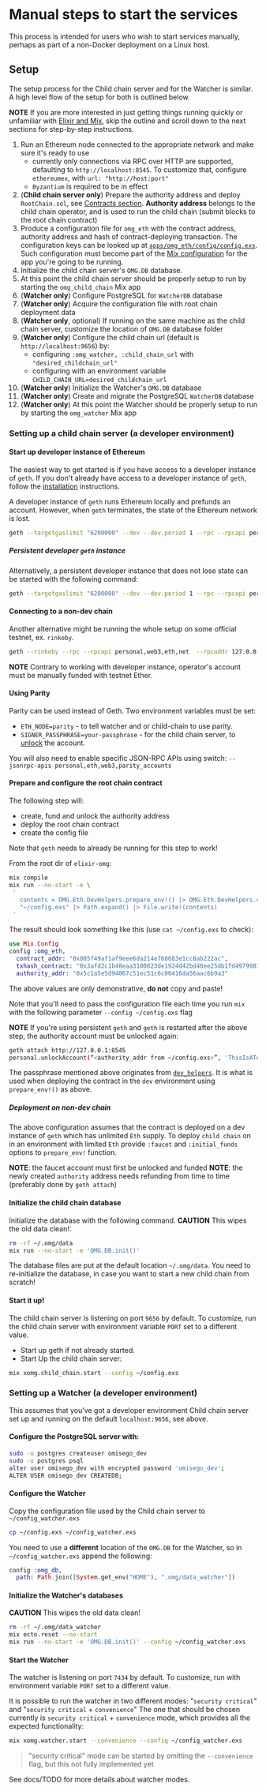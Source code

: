 # Manual steps to start the services
This process is intended for users who wish to start services manually, perhaps as part of a non-Docker deployment on a Linux host.

## Setup
The setup process for the Child chain server and for the Watcher is similar.
A high level flow of the setup for both is outlined below.

**NOTE** If you are more interested in just getting things running quickly or unfamiliar with [Elixir and Mix](https://elixir-lang.org/), skip the outline and scroll down to the next sections for step-by-step instructions.

1. Run an Ethereum node connected to the appropriate network and make sure it's ready to use
    - currently only connections via RPC over HTTP are supported, defaulting to `http://localhost:8545`.
    To customize that, configure `ethereumex`, with `url: "http://host:port"`
    - `Byzantium` is required to be in effect
1. (**Child chain server only**) Prepare the authority address and deploy `RootChain.sol`, see [Contracts section](#contracts).
**Authority address** belongs to the child chain operator, and is used to run the child chain (submit blocks to the root chain contract)
1. Produce a configuration file for `omg_eth` with the contract address, authority address and hash of contract-deploying transaction.
The configuration keys can be looked up at [`apps/omg_eth/config/config.exs`](apps/omg_eth/config/config.exs).
Such configuration must become part of the [Mix configuration](https://hexdocs.pm/mix/Mix.Config.html) for the app you're going to be running.
1. Initialize the child chain server's `OMG.DB` database.
1. At this point the child chain server should be properly setup to run by starting the `omg_child_chain` Mix app
1. (**Watcher only**) Configure PostgreSQL for `WatcherDB` database
1. (**Watcher only**) Acquire the configuration file with root chain deployment data
1. (**Watcher only**, optional) If running on the same machine as the child chain server, customize the location of `OMG.DB` database folder
1. (**Watcher only**) Configure the child chain url (default is `http://localhost:9656`) by:
    - configuring `:omg_watcher, :child_chain_url` with `"desired_childchain_url"`
    - configuring with an environment variable `CHILD_CHAIN_URL=desired_childchain_url`
1. (**Watcher only**) Initialize the Watcher's `OMG.DB` database
1. (**Watcher only**) Create and migrate the PostgreSQL `WatcherDB` database
1. (**Watcher only**) At this point the Watcher should be properly setup to run by starting the `omg_watcher` Mix app

### Setting up a child chain server (a developer environment)
#### Start up developer instance of Ethereum
The easiest way to get started is if you have access to a developer instance of `geth`.
If you don't already have access to a developer instance of `geth`, follow the [installation](./install.md) instructions.

A developer instance of `geth` runs Ethereum locally and prefunds an account.
However, when `geth` terminates, the state of the Ethereum network is lost.

```bash
geth --targetgaslimit "6200000" --dev --dev.period 1 --rpc --rpcapi personal,web3,eth,net  --rpcaddr 0.0.0.0
```

##### Persistent developer `geth` instance
Alternatively, a persistent developer instance that does not lose state can be started with the following command:
```bash
geth --targetgaslimit "6200000" --dev --dev.period 1 --rpc --rpcapi personal,web3,eth,net  --rpcaddr 0.0.0.0 --datadir ~/.geth
```

#### Connecting to a non-dev chain

Another alternative might be running the whole setup on some official testnet, ex. `rinkeby`.

```bash
geth --rinkeby --rpc --rpcapi personal,web3,eth,net  --rpcaddr 127.0.0.1
```

**NOTE** Contrary to working with developer instance, operator's account must be manually funded with testnet Ether.

#### Using Parity

Parity can be used instead of Geth. Two environment variables must be set:
* `ETH_NODE=parity` - to tell watcher and or child-chain to use parity.
* `SIGNER_PASSPHRASE=your-passphrase` - for the child chain server, to [unlock](https://github.com/paritytech/parity-ethereum/issues/1215#issuecomment-224317361) the account.

You will also need to enable specific JSON-RPC APIs using switch: `--jsonrpc-apis personal,eth,web3,parity_accounts`

#### Prepare and configure the root chain contract

The following step will:
- create, fund and unlock the authority address
- deploy the root chain contract
- create the config file

Note that `geth` needs to already be running for this step to work!

From the root dir of `elixir-omg`:
```bash
mix compile
mix run --no-start -e \
 '
   contents = OMG.Eth.DevHelpers.prepare_env!() |> OMG.Eth.DevHelpers.create_conf_file()
   "~/config.exs" |> Path.expand() |> File.write!(contents)
 '
```

The result should look something like this (use `cat ~/config.exs` to check):
```elixir
use Mix.Config
config :omg_eth,
  contract_addr: "0x005f49af1af9eee6da214e768683e1cc8ab222ac",
  txhash_contract: "0x3afd2c1b48eaa3100823de1924d42bd48ee25db1fd497998158f903b6a841e92",
  authority_addr: "0x5c1a5e5d94067c51ec51c6c00416da56aac6b9a3"
```
The above values are only demonstrative, **do not** copy and paste!

Note that you'll need to pass the configuration file each time you run `mix` with the following parameter `--config ~/config.exs` flag

**NOTE** If you're using persistent `geth` and `geth` is restarted after the above step, the authority account must be unlocked again:

```bash
geth attach http://127.0.0.1:8545
personal.unlockAccount(“<authority_addr from ~/config.exs>”, 'ThisIsATestnetPassphrase', 0)
```
The passphrase mentioned above originates from [`dev_helpers`](apps/omg_eth/test/support/dev_helpers.ex).
It is what is used when deploying the contract in the `dev` environment using `prepare_env!()` as above.

##### Deployment on non-dev chain

The above configuration assumes that the contract is deployed on a dev instance of  `geth` which has unlimited `Eth` supply.
To deploy `child chain` on in an environment with limited `Eth` provide `:faucet` and `:initial_funds` options to `prepare_env!` function.

**NOTE**: the faucet account must first be unlocked and funded
**NOTE**: the newly created `authority` address needs refunding from time to time (preferably done by `geth attach`)

#### Initialize the child chain database
Initialize the database with the following command.
**CAUTION** This wipes the old data clean!:
```bash
rm -rf ~/.omg/data
mix run --no-start -e 'OMG.DB.init()'
```

The database files are put at the default location `~/.omg/data`.
You need to re-initialize the database, in case you want to start a new child chain from scratch!

#### Start it up!

The child chain server is listening on port `9656` by default.
To customize, run the child chain server with environment variable `PORT` set to a different value.

* Start up geth if not already started.
* Start Up the child chain server:

```bash
mix xomg.child_chain.start --config ~/config.exs
```

### Setting up a Watcher (a developer environment)

This assumes that you've got a developer environment Child chain server set up and running on the default `localhost:9656`, see above.

#### Configure the PostgreSQL server with:

```bash
sudo -u postgres createuser omisego_dev
sudo -u postgres psql
alter user omisego_dev with encrypted password 'omisego_dev';
ALTER USER omisego_dev CREATEDB;
```

#### Configure the Watcher

Copy the configuration file used by the Child chain server to `~/config_watcher.exs`

```bash
cp ~/config.exs ~/config_watcher.exs
```

You need to use a **different** location of the `OMG.DB` for the Watcher, so in `~/config_watcher.exs` append the following:

```elixir
config :omg_db,
  path: Path.join([System.get_env("HOME"), ".omg/data_watcher"])
```

#### Initialize the Watcher's databases

**CAUTION** This wipes the old data clean!

```bash
rm -rf ~/.omg/data_watcher
mix ecto.reset --no-start
mix run --no-start -e 'OMG.DB.init()' --config ~/config_watcher.exs
```

#### Start the Watcher

The watcher is listening on port `7434` by default.
To customize, run with environment variable `PORT` set to a different value.

It is possible to run the watcher in two different modes: "`security critical`" and "`security critical` + `convenience`"
The one that should be chosen currently is `security critical` + `convenience` mode, which provides all the expected functionality:

```bash
mix xomg.watcher.start --convenience --config ~/config_watcher.exs
```

> "security critical" mode can be started by omitting the `--convenience` flag, but this not fully implemented yet

See docs/TODO for more details about watcher modes.
